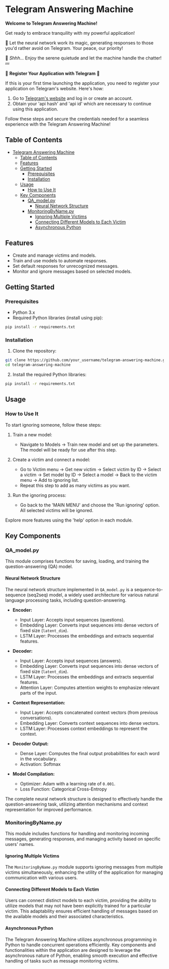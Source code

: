 # Telegram Answering Machine

**Welcome to Telegram Answering Machine!**

Get ready to embrace tranquility with my powerful application!

🤫 Let the neural network work its magic, generating responses to those you'd rather avoid on Telegram. Your peace, our priority!

💬 _Shhh..._ Enjoy the serene quietude and let the machine handle the chatter! 💤

🔑 **Register Your Application with Telegram** 🔑

If this is your first time launching the application, you need to register your application on Telegram's website. Here's how:

1. Go to [Telegram's website](https://my.telegram.org/auth) and log in or create an account.
2. Obtain your 'api hash' and 'api id' which are necessary to continue using this application.

Follow these steps and secure the credentials needed for a seamless experience with the Telegram Answering Machine!

## Table of Contents

- [Telegram Answering Machine](#telegram-answering-machine)
  - [Table of Contents](#table-of-contents)
  - [Features](#features)
  - [Getting Started](#getting-started)
    - [Prerequisites](#prerequisites)
    - [Installation](#installation)
  - [Usage](#usage)
    - [How to Use It](#how-to-use-it)
  - [Key Components](#key-components)
    - [QA\_model.py](#qa_modelpy)
      - [Neural Network Structure](#neural-network-structure)
    - [MonitoringByName.py](#monitoringbynamepy)
      - [Ignoring Multiple Victims](#ignoring-multiple-victims)
      - [Connecting Different Models to Each Victim](#connecting-different-models-to-each-victim)
      - [Asynchronous Python](#asynchronous-python)

## Features

- Create and manage victims and models.
- Train and use models to automate responses.
- Set default responses for unrecognized messages.
- Monitor and ignore messages based on selected models.

## Getting Started

### Prerequisites

- Python 3.x
- Required Python libraries (install using pip):

```bash
pip install -r requirements.txt
```

### Installation

1. Clone the repository:

```bash
git clone https://github.com/your_username/telegram-answering-machine.git
cd telegram-answering-machine
```

2. Install the required Python libraries:

```bash
pip install -r requirements.txt
```

## Usage

### How to Use It

To start ignoring someone, follow these steps:

1. Train a new model:
   - Navigate to Models -> Train new model and set up the parameters. The model will be ready for use after this step.

2. Create a victim and connect a model:
   - Go to Victim menu -> Get new victim -> Select victim by ID -> Select a victim -> Set model by ID -> Select a model -> Back to the victim menu -> Add to ignoring list.
   - Repeat this step to add as many victims as you want.

3. Run the ignoring process:
   - Go back to the 'MAIN MENU' and choose the 'Run ignoring' option. All selected victims will be ignored.

Explore more features using the 'help' option in each module.

## Key Components

### QA\_model.py

This module comprises functions for saving, loading, and training the question-answering (QA) model.

#### Neural Network Structure

The neural network structure implemented in `QA_model.py` is a sequence-to-sequence (seq2seq) model, a widely used architecture for various natural language processing tasks, including question-answering.

- **Encoder:**
  - Input Layer: Accepts input sequences (questions).
  - Embedding Layer: Converts input sequences into dense vectors of fixed size (`latent_dim`).
  - LSTM Layer: Processes the embeddings and extracts sequential features.

- **Decoder:**
  - Input Layer: Accepts input sequences (answers).
  - Embedding Layer: Converts input sequences into dense vectors of fixed size (`latent_dim`).
  - LSTM Layer: Processes the embeddings and extracts sequential features.
  - Attention Layer: Computes attention weights to emphasize relevant parts of the input.

- **Context Representation:**
  - Input Layer: Accepts concatenated context vectors (from previous conversations).
  - Embedding Layer: Converts context sequences into dense vectors.
  - LSTM Layer: Processes context embeddings to represent the context.

- **Decoder Output:**
  - Dense Layer: Computes the final output probabilities for each word in the vocabulary.
  - Activation: Softmax

- **Model Compilation:**
  - Optimizer: Adam with a learning rate of `0.001`.
  - Loss Function: Categorical Cross-Entropy

The complete neural network structure is designed to effectively handle the question-answering task, utilizing attention mechanisms and context representation for improved performance.

### MonitoringByName.py

This module includes functions for handling and monitoring incoming messages, generating responses, and managing activity based on specific users' names.

#### Ignoring Multiple Victims

The `MonitoringByName.py` module supports ignoring messages from multiple victims simultaneously, enhancing the utility of the application for managing communication with various users.

#### Connecting Different Models to Each Victim

Users can connect distinct models to each victim, providing the ability to utilize models that may not have been explicitly trained for a particular victim. This adaptability ensures efficient handling of messages based on the available models and their associated characteristics.

#### Asynchronous Python

The Telegram Answering Machine utilizes asynchronous programming in Python to handle concurrent operations efficiently.  Key components and functionalities within the application are designed to leverage the asynchronous nature of Python, enabling smooth execution and effective handling of tasks such as message monitoring victims.


